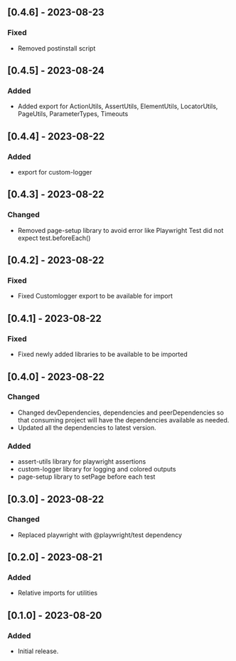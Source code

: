 ## [0.4.6] - 2023-08-23

### Fixed

- Removed postinstall script

## [0.4.5] - 2023-08-24

### Added

- Added export for ActionUtils, AssertUtils, ElementUtils, LocatorUtils, PageUtils, ParameterTypes, Timeouts

## [0.4.4] - 2023-08-22

### Added

- export for custom-logger

## [0.4.3] - 2023-08-22

### Changed

- Removed page-setup library to avoid error like Playwright Test did not expect test.beforeEach()

## [0.4.2] - 2023-08-22

### Fixed

- Fixed Customlogger export to be available for import

## [0.4.1] - 2023-08-22

### Fixed

- Fixed newly added libraries to be available to be imported

## [0.4.0] - 2023-08-22

### Changed

- Changed devDependencies, dependencies and peerDependencies so that consuming project will have the dependencies available as needed.
- Updated all the dependencies to latest version.

### Added

- assert-utils library for playwright assertions
- custom-logger library for logging and colored outputs
- page-setup library to setPage before each test

## [0.3.0] - 2023-08-22

### Changed

- Replaced playwright with @playwright/test dependency

## [0.2.0] - 2023-08-21

### Added

- Relative imports for utilities

## [0.1.0] - 2023-08-20

### Added

- Initial release.
